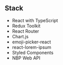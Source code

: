 ## Stack

- React with TypeScript
- Redux Toolkit
- React Router
- Chart.js
- emoji-picker-react
- react-lorem-ipsum
- Styled Components
- NBP Web API
